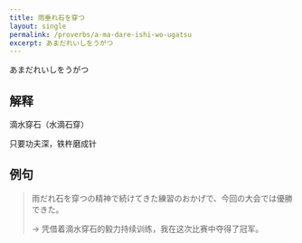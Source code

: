 ```yaml
---
title: 雨垂れ石を穿つ
layout: single
permalink: /proverbs/a-ma-dare-ishi-wo-ugatsu
excerpt: あまだれいしをうがつ
---
```


あまだれいしをうがつ

## 解释

滴水穿石（水滴石穿）

只要功夫深，铁杵磨成针

## 例句

> 雨だれ石を穿つの精神で続けてきた練習のおかげで、今回の大会では優勝できた。
>
> → 凭借着滴水穿石的毅力持续训练，我在这次比赛中夺得了冠军。

